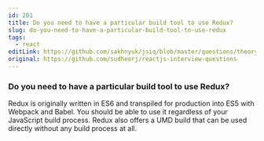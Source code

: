 ```yaml
---
id: 201
title: Do you need to have a particular build tool to use Redux?
slug: do-you-need-to-have-a-particular-build-tool-to-use-redux
tags:
  - react
editLink: https://github.com/sakhnyuk/jsiq/blob/master/questions/theory/react/201.md
original: https://github.com/sudheerj/reactjs-interview-questions
---
```


### Do you need to have a particular build tool to use Redux?

Redux is originally written in ES6 and transpiled for production into ES5 with Webpack and Babel. You should be able to use it regardless of your JavaScript build process. Redux also offers a UMD build that can be used directly without any build process at all.